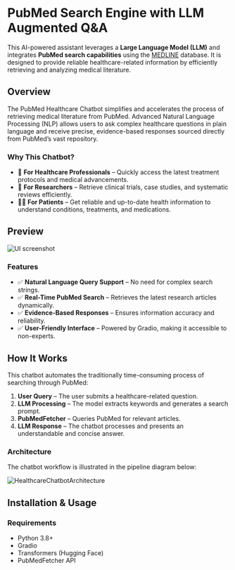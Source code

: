 # PubMed Search Engine with LLM Augmented Q&A

This AI-powered assistant leverages a **Large Language Model (LLM)** and integrates **PubMed search capabilities** using the [MEDLINE](https://www.nlm.nih.gov/medline/medline_overview.html) database. It is designed to provide reliable healthcare-related information by efficiently retrieving and analyzing medical literature.

## Overview
The PubMed Healthcare Chatbot simplifies and accelerates the process of retrieving medical literature from PubMed. Advanced Natural Language Processing (NLP) allows users to ask complex healthcare questions in plain language and receive precise, evidence-based responses sourced directly from PubMed’s vast repository.

### Why This Chatbot?
- 🏥 **For Healthcare Professionals** – Quickly access the latest treatment protocols and medical advancements.
- 🔬 **For Researchers** – Retrieve clinical trials, case studies, and systematic reviews efficiently.
- 👨‍⚕️ **For Patients** – Get reliable and up-to-date health information to understand conditions, treatments, and medications.

## Preview
![UI screenshot](https://github.com/SidEnigma/Healthcare-PubMed-Bot/assets/19359983/94cf7193-e84e-4bbe-9662-57f4135f17d1)

### Features
- ✅ **Natural Language Query Support** – No need for complex search strings.
- ✅ **Real-Time PubMed Search** – Retrieves the latest research articles dynamically.
- ✅ **Evidence-Based Responses** – Ensures information accuracy and reliability.
- ✅ **User-Friendly Interface** – Powered by Gradio, making it accessible to non-experts.

  
## How It Works
This chatbot automates the traditionally time-consuming process of searching through PubMed:

1. **User Query** – The user submits a healthcare-related question.
2. **LLM Processing** – The model extracts keywords and generates a search prompt.
3. **PubMedFetcher** – Queries PubMed for relevant articles.
4. **LLM Response** – The chatbot processes and presents an understandable and concise answer.

### Architecture
The chatbot workflow is illustrated in the pipeline diagram below:

![HealthcareChatbotArchitecture](https://github.com/SidEnigma/Healthcare-PubMed-Bot/assets/19359983/d7e86d63-7261-4e1a-ab89-ec97a21bf6b8)

## Installation & Usage

### Requirements
- Python 3.8+
- Gradio
- Transformers (Hugging Face)
- PubMedFetcher API
